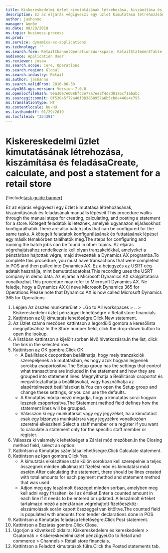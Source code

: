 ```yaml
---
title: Kiskereskedelmi üzlet kimutatásának létrehozása, kiszámítása és feladása
description: Ez az eljárás végigveszi egy üzlet kimutatása létrehozásának, kiszámításának és feladásának manuális lépéseit.
author: jashanno
manager: AnnBe
ms.date: 08/29/2018
ms.topic: business-process
ms.prod: ''
ms.service: dynamics-ax-applications
ms.technology: ''
ms.search.form: RetailChannelOperationsWorkspace, RetailStatementTable
audience: Application User
ms.reviewer: josaw
ms.search.scope: Core, Operations
ms.search.region: Global
ms.search.industry: Retail
ms.author: jashanno
ms.search.validFrom: 2016-06-30
ms.dyn365.ops.version: Version 7.0.0
ms.openlocfilehash: 9ea30e7e008bfcce77a7ee2f4d7d01a6cf1ababc
ms.sourcegitcommit: 0f530e5f72a40f383868957a6b5cb0e446e4c795
ms.translationtype: HT
ms.contentlocale: hu-HU
ms.lasthandoff: 01/29/2019
ms.locfileid: "354391"
---
```

# <a name="create-calculate-and-post-a-statement-for-a-retail-store"></a><span data-ttu-id="2b38e-103">Kiskereskedelmi üzlet kimutatásának létrehozása, kiszámítása és feladása</span><span class="sxs-lookup"><span data-stu-id="2b38e-103">Create, calculate, and post a statement for a retail store</span></span>

[!include[task guide banner](../includes/task-guide-banner.md)]

<span data-ttu-id="2b38e-104">Ez az eljárás végigveszi egy üzlet kimutatása létrehozásának, kiszámításának és feladásának manuális lépéseit.</span><span class="sxs-lookup"><span data-stu-id="2b38e-104">This procedure walks through the manual steps for creating, calculating, and posting a statement for a store.</span></span> <span data-ttu-id="2b38e-105">Kötegelt feladatok is léteznek, amelyek ugyanazon eljárásokhoz konfigurálhatók.</span><span class="sxs-lookup"><span data-stu-id="2b38e-105">There are also batch jobs that can be configured for the same tasks.</span></span> <span data-ttu-id="2b38e-106">A kötegelt feladatok konfigurálásának és futtatásának lépései egy másik témakörben találhatók meg.</span><span class="sxs-lookup"><span data-stu-id="2b38e-106">The steps for configuring and running the batch jobs can be found in other topics.</span></span> <span data-ttu-id="2b38e-107">Az eljárás végrehajtásához rendelkeznie kell olyan tranzakciókkal, amelyeket a pénztárban hajtottak végre, majd átvezették a Dynamics AX programba.</span><span class="sxs-lookup"><span data-stu-id="2b38e-107">To complete this procedure, you must have transactions that were completed in POS and then pulled into Dynamics AX.</span></span> <span data-ttu-id="2b38e-108">Ez a bejegyzés az USRT cég adatait használja, mint bemutatóadatokat.</span><span class="sxs-lookup"><span data-stu-id="2b38e-108">This recording uses the USRT company in demo data.</span></span> <span data-ttu-id="2b38e-109">Az eljárás a Microsoft Dynamics AX szolgáltatásra vonatkozhat.</span><span class="sxs-lookup"><span data-stu-id="2b38e-109">This procedure may refer to Microsoft Dynamics AX.</span></span> <span data-ttu-id="2b38e-110">Ne feledje, hogy a Dynamics AX új neve Microsoft Dynamics 365 for Operations.</span><span class="sxs-lookup"><span data-stu-id="2b38e-110">Please note that Dynamics AX is now called Microsoft Dynamics 365 for Operations.</span></span>

1. <span data-ttu-id="2b38e-111">Lépjen Az összes munkaterület > ..</span><span class="sxs-lookup"><span data-stu-id="2b38e-111">Go to All workspaces > ..</span></span> <span data-ttu-id="2b38e-112">> Kiskereskedelmi üzlet pénzügyei lehetőségre.</span><span class="sxs-lookup"><span data-stu-id="2b38e-112">> Retail store financials.</span></span>
2. <span data-ttu-id="2b38e-113">Kattintson az Új kimutatás lehetőségre.</span><span class="sxs-lookup"><span data-stu-id="2b38e-113">Click New statement.</span></span>
3. <span data-ttu-id="2b38e-114">Az Üzlet száma mezőben kattintson a legördülő gombra a keresőlista megnyitásához.</span><span class="sxs-lookup"><span data-stu-id="2b38e-114">In the Store number field, click the drop-down button to open the lookup.</span></span>
4. <span data-ttu-id="2b38e-115">A listában kattintson a kijelölt sorban lévő hivatkozásra.</span><span class="sxs-lookup"><span data-stu-id="2b38e-115">In the list, click the link in the selected row.</span></span>
5. <span data-ttu-id="2b38e-116">Kattintson az OK gombra.</span><span class="sxs-lookup"><span data-stu-id="2b38e-116">Click OK.</span></span>
    * <span data-ttu-id="2b38e-117">A Beállítások csoportban beállíthatja, hogy mely tranzakciók szerepeljenek a kimutatásban, és hogy azok hogyan legyenek sorokba csoportosítva.</span><span class="sxs-lookup"><span data-stu-id="2b38e-117">The Setup group has the settings that control what transactions are included in the statement and how they are grouped into statement lines.</span></span> <span data-ttu-id="2b38e-118">Megnyithatja a Beállítások csoportot és megváltoztathatja a beállításokat, vagy használhatja az alapértelmezett beállításokat is.</span><span class="sxs-lookup"><span data-stu-id="2b38e-118">You can open the Setup group and change these settings, or you can use the defaults.</span></span>  
    * <span data-ttu-id="2b38e-119">A Kimutatás módja mező megadja, hogy a kimutatás sorai hogyan lesznek csoportosítva.</span><span class="sxs-lookup"><span data-stu-id="2b38e-119">The Statement method field defines how the statement lines will be grouped.</span></span>  
    * <span data-ttu-id="2b38e-120">Válasszon ki egy munkatársat vagy egy jegyzéket, ha a kimutatást csak egy bizonyos munkatársra vagy jegyzékre vonatkozóan szeretné elkészíteni.</span><span class="sxs-lookup"><span data-stu-id="2b38e-120">Select a staff member or a register if you want to calculate a statement only for the specific staff member or register.</span></span>  
6. <span data-ttu-id="2b38e-121">Válassza ki valamelyik lehetőséget a Zárási mód mezőben.</span><span class="sxs-lookup"><span data-stu-id="2b38e-121">In the Closing method field, select an option.</span></span>
7. <span data-ttu-id="2b38e-122">Kattintson a Kimutatás számítása lehetőségre.</span><span class="sxs-lookup"><span data-stu-id="2b38e-122">Click Calculate statement.</span></span>
8. <span data-ttu-id="2b38e-123">Kattintson az Igen gombra.</span><span class="sxs-lookup"><span data-stu-id="2b38e-123">Click Yes.</span></span>
    * <span data-ttu-id="2b38e-124">A kimutatás elkészítése után külön sorokban kell szerepelnie a teljes összegnek minden alkalmazott fizetési mód és kimutatási mód esetén.</span><span class="sxs-lookup"><span data-stu-id="2b38e-124">After calculating the statement, there should be lines created with total amounts for each payment method and statement method that was used.</span></span>  
    * <span data-ttu-id="2b38e-125">Adjon meg egy leszámolt összeget minden sorban, amelyben meg kell adni vagy frissíteni kell az értéket.</span><span class="sxs-lookup"><span data-stu-id="2b38e-125">Enter a counted amount in each line if it needs to be entered or updated.</span></span> <span data-ttu-id="2b38e-126">A leszámolt értéket tartalmazó mező a pénztárban végrehajtott fizetőeszköz-elszámolások során kapott összeggel van kitöltve.</span><span class="sxs-lookup"><span data-stu-id="2b38e-126">The counted field is populated with amounts from tender declarations done in POS.</span></span>  
9. <span data-ttu-id="2b38e-127">Kattintson a Kimutatás feladása lehetőségre.</span><span class="sxs-lookup"><span data-stu-id="2b38e-127">Click Post statement.</span></span>
10. <span data-ttu-id="2b38e-128">Kattintson a Bezárás gombra.</span><span class="sxs-lookup"><span data-stu-id="2b38e-128">Click Close.</span></span>
11. <span data-ttu-id="2b38e-129">Ugorjon a következő oldalra: Kiskereskedelem és kereskedelem > Csatornák > Kiskereskedelmi üzlet pénzügyei.</span><span class="sxs-lookup"><span data-stu-id="2b38e-129">Go to Retail and commerce > Channels > Retail store financials.</span></span>
12. <span data-ttu-id="2b38e-130">Kattintson a Feladott kimutatások fülre.</span><span class="sxs-lookup"><span data-stu-id="2b38e-130">Click the Posted statements tab.</span></span>

